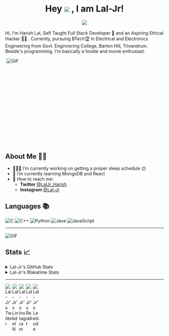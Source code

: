 <div align="center">
  
# Hey <img src="https://media.tenor.com/images/822fb670841c6f6582fefbb82e338a50/tenor.gif" width="29px"> , I am Lal-Jr! 

![](https://visitor-badge.glitch.me/badge?page_id=Lal-Jr)
</div>

Hi, I'm Harish Lal, Self Taught Full Stack Developer 📖 and an Aspiring Ethical Hacker 👨‍💻 . Currently, pursuing BTech🏆 in Electrical and Electronics Engineering from Govt. Enginnering College, Barton Hill, Trivandrum. Beside's programming, I'm basically a foodie and movie enthusiast.

<img align="right" alt="GIF" height="300px" src="https://github.com/abhisheknaiidu/abhisheknaiidu/blob/master/code.gif?raw=true" width="500" height="320"/>

## About Me 👱🏼

- 👨🏽‍💻 I’m currently working on getting a proper sleep schedule :wink:
- 🌱 I’m currently learning MongoDB and React
- 💬 How to reach me: 
    - **Twitter** [@LalJr_Harish](https://twitter.com/LalJr_Harish)
    - **Instagram** [@Lal-Jr](https://www.instagram.com/_lal._.jr_/)
    
## Languages 📚 

![C](https://img.shields.io/badge/-C-000?style=flat&logo=C)
![C++](https://img.shields.io/badge/-C++-000?style=flat&logo=C%2B%2B&logoColor=00599C)
![Python](https://img.shields.io/badge/-Python-000?style=flat&logo=python)
![Java](https://img.shields.io/badge/-Java-000?style=flat&logo=Java&logoColor=007396)
![JavaScript](https://img.shields.io/badge/-JavaScript-000?style=flat&logo=javascript)

---

<img align="center" alt="GIF" src="https://github4life.herokuapp.com/Lal-Jr.gif"/>

##  Stats 📈 

<details>
  <summary> Lal-Jr's GitHub Stats </summary>
<a href="https://github.com/Lal-Jr">
<img align="center" src="https://github-readme-stats.vercel.app/api?username=Lal-Jr&show_icons=true&theme=tokyonight&icon_color=6392DF&hide=prs" alt="Lal-Jr's GitHub Stats" />
</a> 
<a href="https://github.com/Lal-Jr">
<img align="center" src="https://github-readme-stats.vercel.app/api/top-langs/?username=Lal-Jr&layout=compact&show_icons=true&theme=tokyonight&icon_color=6392DF&hide=prs" />
</a>
</details>
<details>
<summary> Lal-Jr's Wakatime Stats </summary>
<!--START_SECTION:waka-->
![Profile Views](http://img.shields.io/badge/Profile%20Views-5-blue)

![Lines of code](https://img.shields.io/badge/From%20Hello%20World%20I%27ve%20Written-3792%20lines%20of%20code-blue)

**🐱 My Github Data** 

> 🏆 208 Contributions in the Year 2020
 > 
> 📦 317 Bytes Used in Github's Storage 
 > 
> 🚫 Not Opted to Hire
 > 
> 📜 12 Public Repositories
 > 
> 🔑 2 Private Repositories 

**I'm an Early 🐤** 

```text
🌞 Morning    44 commits     █████████░░░░░░░░░░░░░░░░   36.36% 
🌆 Daytime    58 commits     ████████████░░░░░░░░░░░░░   47.93% 
🌃 Evening    12 commits     ██░░░░░░░░░░░░░░░░░░░░░░░   9.92% 
🌙 Night      7 commits      █░░░░░░░░░░░░░░░░░░░░░░░░   5.79%

```
📅 **I'm Most Productive on Friday** 

```text
Monday       9 commits      █░░░░░░░░░░░░░░░░░░░░░░░░   7.44% 
Tuesday      0 commits      ░░░░░░░░░░░░░░░░░░░░░░░░░   0.0% 
Wednesday    30 commits     ██████░░░░░░░░░░░░░░░░░░░   24.79% 
Thursday     3 commits      ░░░░░░░░░░░░░░░░░░░░░░░░░   2.48% 
Friday       68 commits     ██████████████░░░░░░░░░░░   56.2% 
Saturday     10 commits     ██░░░░░░░░░░░░░░░░░░░░░░░   8.26% 
Sunday       1 commits      ░░░░░░░░░░░░░░░░░░░░░░░░░   0.83%

```


📊 **This Week I Spent My Time On** 

```text
⌚︎ Time Zone: Asia/Kolkata

💬 Programming Languages: 
Java                     4 hrs 43 mins       ████████████████░░░░░░░░░   66.94% 
Python                   1 hr 26 mins        █████░░░░░░░░░░░░░░░░░░░░   20.54% 
C++                      50 mins             ███░░░░░░░░░░░░░░░░░░░░░░   11.94% 
JSON                     1 min               ░░░░░░░░░░░░░░░░░░░░░░░░░   0.32% 
Git Config               0 secs              ░░░░░░░░░░░░░░░░░░░░░░░░░   0.21%

🔥 Editors: 
VS Code                  7 hrs 3 mins        █████████████████████████   100.0%

🐱‍💻 Projects: 
Unknown Project          5 hrs 27 mins       ███████████████████░░░░░░   77.34% 
Ticket_Reservation       51 mins             ███░░░░░░░░░░░░░░░░░░░░░░   12.26% 
Password-Protected-PDF   42 mins             ██░░░░░░░░░░░░░░░░░░░░░░░   10.14% 
Phone-Details-Collector  1 min               ░░░░░░░░░░░░░░░░░░░░░░░░░   0.26%

💻 Operating System: 
Windows                  7 hrs 3 mins        █████████████████████████   100.0%

```

**I Mostly Code in HTML** 

```text
HTML                     4 repos             ███████████░░░░░░░░░░░░░░   44.44% 
C++                      2 repos             █████░░░░░░░░░░░░░░░░░░░░   22.22% 
Java                     2 repos             █████░░░░░░░░░░░░░░░░░░░░   22.22% 
Python                   1 repos             ██░░░░░░░░░░░░░░░░░░░░░░░   11.11%

```


**Timeline**

![Chart not found](https://github.com/Lal-Jr/Lal-Jr/blob/master/charts/bar_graph.png) 


<!--END_SECTION:waka-->
</details>

--- 

<a href="https://twitter.com/LalJr_Harish">
  <img align="left" alt="Lal-Jr's Twitter" width="22px" src="https://cdn.jsdelivr.net/npm/simple-icons@v3/icons/twitter.svg" />
</a>
<a href="https://www.linkedin.com/in/Lal-Jr/">
  <img align="left" alt="Lal-Jr's LinkdeIN" width="22px" src="https://cdn.jsdelivr.net/npm/simple-icons@v3/icons/linkedin.svg" />
</a>
<a href="https://www.instagram.com/_lal._.jr_/">
  <img align="left" alt="Lal-Jr's Instagram" width="22px" src="https://cdn.jsdelivr.net/npm/simple-icons@v3/icons/instagram.svg" />
</a>
<a href="https://www.reddit.com/user/Lal-Jr/">
  <img align="left" alt="Lal-Jr's Reddit" width="22px" src="https://cdn.jsdelivr.net/npm/simple-icons@v3/icons/reddit.svg" />
</a>
<a href="https://leetcode.com/Lal-Jr/">
  <img align="left" alt="Lal-Jr's Leetcode" width="22px" src="https://cdn.jsdelivr.net/npm/simple-icons@v3/icons/leetcode.svg" />
</a>
